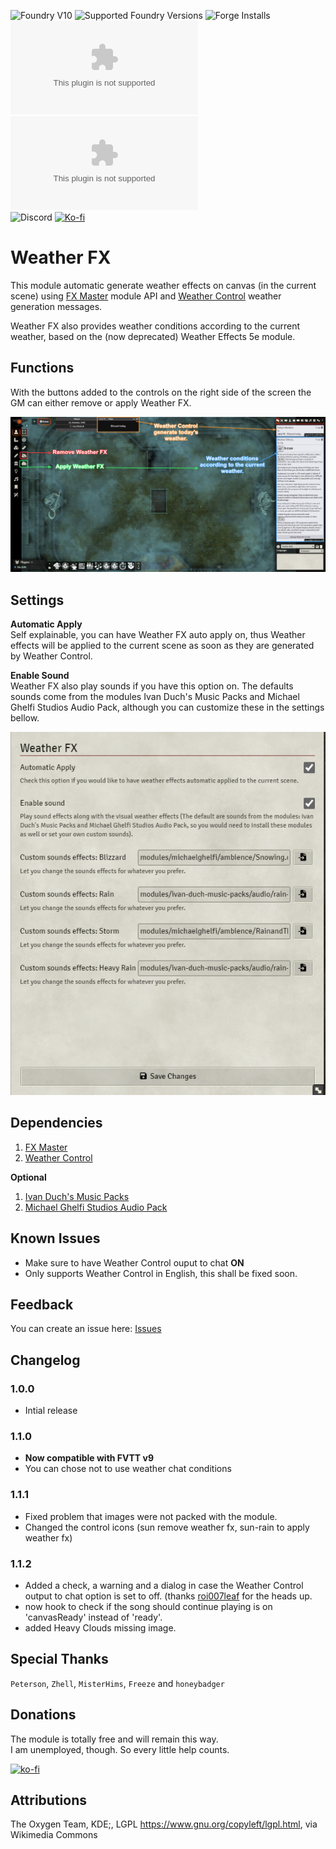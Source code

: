<!--- Downloads @ Latest Badge -->
<!--- replace <user>/<repo> with your username/repository -->
<!-- ![Latest Release Download Count](https://img.shields.io/github/downloads/paulo-roger/weatherfx/latest/module.zip) -->
<!--- Forge Bazaar Install % Badge -->
<!--- replace <your-module-name> with the `name` in your manifest -->
![Foundry V10](https://img.shields.io/badge/Foundry-v10-informational) ![Supported Foundry Versions](https://img.shields.io/endpoint?url=https://foundryshields.com/version?url=https://github.com/paulo-roger/weatherfx/releases/latest/download/module.json) ![Forge Installs](https://img.shields.io/badge/dynamic/json?label=Forge%20Installs&query=package.installs&suffix=%25&url=https%3A%2F%2Fforge-vtt.com%2Fapi%2Fbazaar%2Fpackage%2Fweatherfx&colorB=0374b5)  
![Latest Downloads](https://img.shields.io/github/downloads/paulo-roger/weatherfx/latest/module.zip?color=blue&label=latest%20downloads) ![Total Downloads](https://img.shields.io/github/downloads/paulo-roger/weatherfx/module.zip?color=blue&label=total%20downloads)  
![Discord](https://dcbadge.vercel.app/api/shield/219289132235489280?style=flat) [![Ko-fi](https://img.shields.io/badge/Ko--fi-winterwulf-0374b5?logo=kofi)](https://ko-fi.com/winterwulf)

# Weather FX
This module automatic generate weather effects on canvas (in the current scene) using [FX Master](https://foundryvtt.com/packages/fxmaster) module API and [Weather Control](https://foundryvtt.com/packages/weather-control) weather generation messages.

Weather FX also provides weather conditions according to the current weather, based on the (now deprecated) Weather Effects 5e module.

## Functions
With the buttons added to the controls on the right side of the screen the GM can either remove or apply Weather FX.

![functions](./readme/functions.png)

## Settings
**Automatic Apply**  
Self explainable, you can have Weather FX auto apply on, thus Weather effects will be applied to the current scene as soon as they are generated by Weather Control.

**Enable Sound**  
Weather FX also play sounds if you have this option on. The defaults sounds come from the modules Ivan Duch's Music Packs and Michael Ghelfi Studios Audio Pack, although you can customize these in the settings bellow.

![settings](readme/settings.png)

## Dependencies
1. [FX Master](https://foundryvtt.com/packages/fxmaster)
2. [Weather Control](https://foundryvtt.com/packages/weather-control)

**Optional**
1. [Ivan Duch's Music Packs](https://foundryvtt.com/packages/ivan-duch-music-packs)
2. [Michael Ghelfi Studios Audio Pack](https://foundryvtt.com/packages/michaelghelfi)


## Known Issues
- Make sure to have Weather Control ouput to chat **ON**
- Only supports Weather Control in English, this shall be fixed soon.

## Feedback
You can create an issue here: [Issues](../../issues)

## Changelog
### 1.0.0
- Intial release
### 1.1.0
- **Now compatible with FVTT v9**
- You can chose not to use weather chat conditions
### 1.1.1
- Fixed problem that images were not packed with the module.
- Changed the control icons (sun remove weather fx, sun-rain to apply weather fx)
### 1.1.2
- Added a check, a warning and a dialog in case the Weather Control output to chat option is set to off. (thanks [roi007leaf](https://github.com/roi007leaf) for the heads up.
- now hook to check if the song should continue playing is on 'canvasReady' instead of 'ready'.
- added Heavy Clouds missing image.


## Special Thanks
`Peterson`, ``Zhell``, ``MisterHims``, ``Freeze`` and `honeybadger`

## Donations
The module is totally free and will remain this way.  
I am unemployed, though. So every little help counts.

[![ko-fi](https://ko-fi.com/img/githubbutton_sm.svg)](https://ko-fi.com/winterwulf)

## Attributions
The Oxygen Team, KDE;, LGPL <https://www.gnu.org/copyleft/lgpl.html>, via Wikimedia Commons
